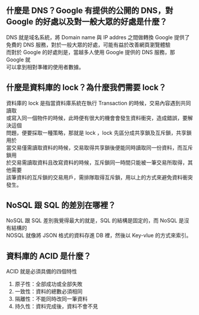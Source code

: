 ## 什麼是 DNS？Google 有提供的公開的 DNS，對 Google 的好處以及對一般大眾的好處是什麼？
DNS 就是域名系統，將 Domain name 與 IP addres 之間做轉換
Google 提供了免費的 DNS 服務，對於一般大眾的好處，可能有益於改善網頁瀏覽體驗  
而對於 Google 的好處則是，當越多人使用 Google 提供的 DNS 服務，那 Google 就  
可以拿到相對準確的使用者數據。

## 什麼是資料庫的 lock？為什麼我們需要 lock？
資料庫的 lock 是指當資料庫系統在執行 Transaction 的時候，交易內容遇到共同讀取  
或寫入同一個物件的時候，此時便有很大的機會會發生資料衝突，造成錯誤，要解決這個  
問題，便要採取一種策略，那就是 lock ，lock 先區分成共享鎖及互斥鎖，共享鎖用於  
當交易僅需讀取資料的時候，交易取得共享鎖後便能同時讀取同一份資料，而互斥鎖用  
於交易需讀取資料且改寫資料的時候，互斥鎖同一時間只能被一筆交易所取得，其他需要  
該筆資料的互斥鎖的交易用戶，需排隊取得互斥鎖，用以上的方式來避免資料衝突發生。

## NoSQL 跟 SQL 的差別在哪裡？
NoSQL 跟 SQL 差別我覺得最大的就是，SQL 的結構是固定的，而 NoSQL 是沒有結構的  
NOSQL 就像將 JSON 格式的資料存進 DB 裡，然後以 Key-vlue 的方式來索引。

## 資料庫的 ACID 是什麼？
ACID 就是必須具備的四個特性  
1. 原子性：全部成功或全部失敗
2. 一致性：資料的總數必須相同
3. 隔離性：不能同時改同一筆資料
4. 持久性：資料完成後，資料不會不見
